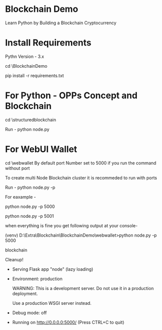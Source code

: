 # Blockchain Demo
Learn Python by Building a Blockchain Cryptocurrency

# Install Requirements 
Pythn Version - 3.x

cd \BlockchainDemo

 pip install -r requirements.txt
 
# For Python - OPPs Concept and Blockchain 
cd \structuredblockchain

Run - python node.py

# For WebUI Wallet 
cd \webwallet
By default port Number set to 5000 if you run the command without port

To create multi Node Blockchain cluster it is recommeded to run with ports

Run - python node.py -p <port number>
  
For eaxample - 

  python node.py -p 5000
  
  python node.py -p 5001

when everything is fine you get following output at your console- 

(venv) D:\Extra\Blockchain\BlockchainDemo\webwallet>python node.py -p 5000

blockchain

Cleanup!

 * Serving Flask app "node" (lazy loading)
 
 * Environment: production
 
   WARNING: This is a development server. Do not use it in a production deployment.
   
   Use a production WSGI server instead.
   
 * Debug mode: off
 
 * Running on http://0.0.0.0:5000/ (Press CTRL+C to quit)
 


